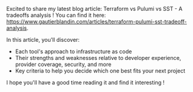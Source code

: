 Excited to share my latest blog article: Terraform vs Pulumi vs SST - A tradeoffs analysis ! You can find it here: https://www.gautierblandin.com/articles/terraform-pulumi-sst-tradeoff-analysis.

In this article, you'll discover:
- Each tool's approach to infrastructure as code
- Their strengths and weaknesses relative to developer experience, provider coverage, security, and more
- Key criteria to help you decide which one best fits your next project

I hope you'll have a good time reading it and find it interesting !
